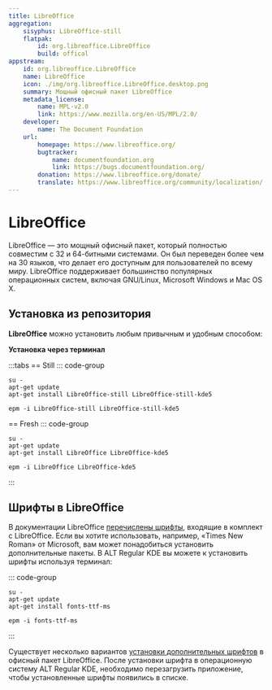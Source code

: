 ```yaml
---
title: LibreOffice
aggregation:
    sisyphus: LibreOffice-still
    flatpak: 
        id: org.libreoffice.LibreOffice
        build: offical
appstream:
    id: org.libreoffice.LibreOffice
    name: LibreOffice
    icon: ./img/org.libreoffice.LibreOffice.desktop.png
    summary: Мощный офисный пакет LibreOffice
    metadata_license: 
        name: MPL-v2.0
        link: https://www.mozilla.org/en-US/MPL/2.0/
    developer: 
        name: The Document Foundation
    url:
        homepage: https://www.libreoffice.org/
        bugtracker:
            name: documentfoundation.org
            link: https://bugs.documentfoundation.org/
        donation: https://www.libreoffice.org/donate/
        translate: https://www.libreoffice.org/community/localization/
---
```


# LibreOffice

LibreOffice — это мощный офисный пакет, который полностью совместим с 32 и 64-битными системами. Он был переведен более чем на 30 языков, что делает его доступным для пользователей по всему миру. LibreOffice поддерживает большинство популярных операционных систем, включая GNU/Linux, Microsoft Windows и Mac OS X.

## Установка из репозитория

**LibreOffice** можно установить любым привычным и удобным способом:

**Установка через терминал**

:::tabs
== Still
::: code-group

```shell[apt-get]
su -
apt-get update
apt-get install LibreOffice-still LibreOffice-still-kde5
```
```shell[epm]
epm -i LibreOffice-still LibreOffice-still-kde5
```
== Fresh 
::: code-group

```shell[apt-get]
su -
apt-get update
apt-get install LibreOffice LibreOffice-kde5
```
```shell[epm]
epm -i LibreOffice LibreOffice-kde5
```
:::

<!--@include: @apps/_parts/install/content-flatpak.md-->

## Шрифты в LibreOffice

В документации LibreOffice [перечислены шрифты](https://wiki.documentfoundation.org/Fonts), входящие в комплект с LibreOffice. Если вы хотите использовать, например, «Times New Roman» от Microsoft, вам может понадобиться установить дополнительные пакеты. В ALT Regular KDE вы можете к установить шрифты используя терминал:

::: code-group
```shell[apt-get]
su -
apt-get update
apt-get install fonts-ttf-ms
```
```shell[epm]
epm -i fonts-ttf-ms
```
:::

Существует несколько вариантов [установки дополнительных шрифтов](#) в офисный пакет LibreOffice. После установки шрифта в операционную систему ALT Regular KDE, необходимо перезагрузить приложение, чтобы установленные шрифты появились в списке.